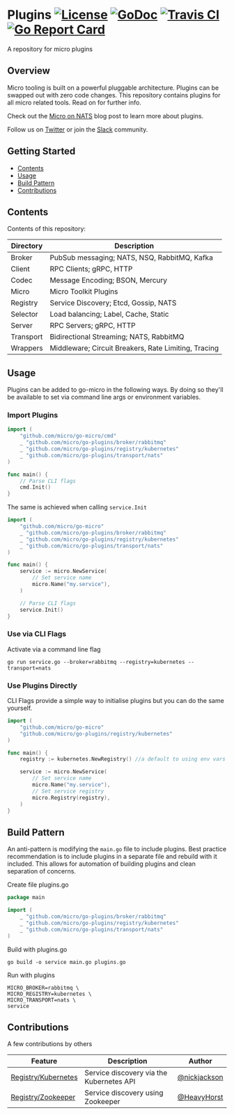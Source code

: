 # Plugins [![License](https://img.shields.io/:license-apache-blue.svg)](https://opensource.org/licenses/Apache-2.0) [![GoDoc](https://godoc.org/github.com/micro/go-plugins?status.svg)](https://godoc.org/github.com/micro/go-plugins) [![Travis CI](https://travis-ci.org/micro/go-plugins.svg?branch=master)](https://travis-ci.org/micro/go-plugins) [![Go Report Card](https://goreportcard.com/badge/micro/go-plugins)](https://goreportcard.com/report/github.com/micro/go-plugins)

A repository for micro plugins

## Overview

Micro tooling is built on a powerful pluggable architecture. Plugins can be swapped out with zero code changes.
This repository contains plugins for all micro related tools. Read on for further info.

Check out the [Micro on NATS](https://micro.mu/blog/2016/04/11/micro-on-nats.html) blog post to learn more about plugins.

Follow us on [Twitter](https://twitter.com/microhq) or join the [Slack](http://slack.micro.mu/) community.

## Getting Started

* [Contents](#contents)
* [Usage](#usage)
* [Build Pattern](#build-pattern)
* [Contributions](#contributions)

## Contents

Contents of this repository:

| Directory | Description                                          |
| --------- | ---------------------------------------------------- |
| Broker    | PubSub messaging; NATS, NSQ, RabbitMQ, Kafka         |
| Client    | RPC Clients; gRPC, HTTP                              |
| Codec     | Message Encoding; BSON, Mercury                      |
| Micro     | Micro Toolkit Plugins                                |
| Registry  | Service Discovery; Etcd, Gossip, NATS                |
| Selector  | Load balancing; Label, Cache, Static                 |
| Server    | RPC Servers; gRPC, HTTP                              |
| Transport | Bidirectional Streaming; NATS, RabbitMQ              |
| Wrappers  | Middleware; Circuit Breakers, Rate Limiting, Tracing |

## Usage

Plugins can be added to go-micro in the following ways. By doing so they'll be available to set via command line args or environment variables.

### Import Plugins

```go
import (
	"github.com/micro/go-micro/cmd"
	_ "github.com/micro/go-plugins/broker/rabbitmq"
	_ "github.com/micro/go-plugins/registry/kubernetes"
	_ "github.com/micro/go-plugins/transport/nats"
)

func main() {
	// Parse CLI flags
	cmd.Init()
}
```

The same is achieved when calling `service.Init`

```go
import (
	"github.com/micro/go-micro"
	_ "github.com/micro/go-plugins/broker/rabbitmq"
	_ "github.com/micro/go-plugins/registry/kubernetes"
	_ "github.com/micro/go-plugins/transport/nats"
)

func main() {
	service := micro.NewService(
		// Set service name
		micro.Name("my.service"),
	)

	// Parse CLI flags
	service.Init()
}
```

### Use via CLI Flags

Activate via a command line flag

```shell
go run service.go --broker=rabbitmq --registry=kubernetes --transport=nats
```

### Use Plugins Directly

CLI Flags provide a simple way to initialise plugins but you can do the same yourself.

```go
import (
	"github.com/micro/go-micro"
	"github.com/micro/go-plugins/registry/kubernetes"
)

func main() {
	registry := kubernetes.NewRegistry() //a default to using env vars for master API

	service := micro.NewService(
		// Set service name
		micro.Name("my.service"),
		// Set service registry
		micro.Registry(registry),
	)
}
```

## Build Pattern

An anti-pattern is modifying the `main.go` file to include plugins. Best practice recommendation is to include
plugins in a separate file and rebuild with it included. This allows for automation of building plugins and
clean separation of concerns.

Create file plugins.go

```go
package main

import (
	_ "github.com/micro/go-plugins/broker/rabbitmq"
	_ "github.com/micro/go-plugins/registry/kubernetes"
	_ "github.com/micro/go-plugins/transport/nats"
)
```

Build with plugins.go

```shell
go build -o service main.go plugins.go
```

Run with plugins

```shell
MICRO_BROKER=rabbitmq \
MICRO_REGISTRY=kubernetes \
MICRO_TRANSPORT=nats \
service
```

## Contributions

A few contributions by others

| Feature                                                                                  | Description                              | Author                                         |
| ---------------------------------------------------------------------------------------- | ---------------------------------------- | ---------------------------------------------- |
| [Registry/Kubernetes](https://godoc.org/github.com/micro/go-plugins/registry/kubernetes) | Service discovery via the Kubernetes API | [@nickjackson](https://github.com/nickjackson) |
| [Registry/Zookeeper](https://godoc.org/github.com/micro/go-plugins/registry/zookeeper)   | Service discovery using Zookeeper        | [@HeavyHorst](https://github.com/HeavyHorst)   |
